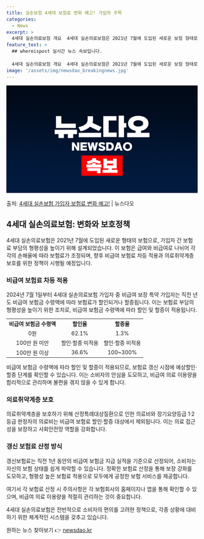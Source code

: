 ```yaml
---
title: 실손보험 4세대 보험료 변화 예고! 가입자 주목
categories:
  - News
excerpt: >
  4세대 실손의료보험 개요  4세대 실손의료보험은 2021년 7월에 도입된 새로운 보험 형태로, 기존 건강보험…
feature_text: >
  ## whereispost 실시간 뉴스 속보입니다.

  4세대 실손의료보험 개요  4세대 실손의료보험은 2021년 7월에 도입된 새로운 보험 형태로, 기존 건강보험…
image: '/assets/img/newsdao_breakingnews.jpg'
---
```


![뉴스다오 속보](/assets/img/newsdao_breakingnews.jpg)

<p>출처: <a href="https://newsdao.kr/4128" rel="dofollow">4세대 실손보험 가입자 보험료 변화 예고!</a> | 뉴스다오</p>

<h2 data-ke-size="size26">4세대 실손의료보험: 변화와 보호정책</h2>

<p data-ke-size="size16">4세대 실손의료보험은 2021년 7월에 도입된 새로운 형태의 보험으로, 가입자 간 보험료 부담의 형평성을 높이기 위해 설계되었습니다. 이 보험은 급여와 비급여로 나뉘어 각각의 손해율에 따라 보험료가 조정되며, 향후 비급여 보험료 차등 적용과 의료취약계층 보호를 위한 정책이 시행될 예정입니다.</p>

<h3>비급여 보험료 차등 적용</h3>

<p data-ke-size="size16">2024년 7월 1일부터 4세대 실손의료보험 가입자 중 비급여 보장 특약 가입자는 직전 년도 비급여 보험금 수령액에 따라 보험료가 할인되거나 할증됩니다. 이는 보험료 부담의 형평성을 높이기 위한 조치로, 비급여 보험금 수령액에 따라 할인 및 할증이 적용됩니다.</p>

<table>
  <tr>
    <td style="text-align: center; height: 17px;"><b>비급여 보험금 수령액</b></td>
    <td style="text-align: center; height: 17px;"><b>할인율</b></td>
    <td style="text-align: center; height: 17px;"><b>할증율</b></td>
  </tr>
  <tr>
    <td style="text-align: center; height: 17px;">0원</td>
    <td style="text-align: center; height: 17px;">62.1%</td>
    <td style="text-align: center; height: 17px;">1.3%</td>
  </tr>
  <tr>
    <td style="text-align: center; height: 17px;">100만 원 미만</td>
    <td style="text-align: center; height: 17px;">할인·할증 미적용</td>
    <td style="text-align: center; height: 17px;">할인·할증 미적용</td>
  </tr>
  <tr>
    <td style="text-align: center; height: 17px;">100만 원 이상</td>
    <td style="text-align: center; height: 17px;">36.6%</td>
    <td style="text-align: center; height: 17px;">100~300%</td>
  </tr>
</table>

<p data-ke-size="size16">비급여 보험금 수령액에 따라 할인 및 할증이 적용되므로, 보험료 갱신 시점에 예상할인·할증 단계를 확인할 수 있습니다. 이는 소비자의 안심을 도모하고, 비급여 의료 이용량을 합리적으로 관리하며 불편을 겪지 않을 수 있게 합니다.</p>

<h3>의료취약계층 보호</h3>

<p data-ke-size="size16">의료취약계층을 보호하기 위해 산정특례대상질환으로 인한 의료비와 장기요양등급 1·2등급 판정자의 의료비는 비급여 보험료 할인·할증 대상에서 제외됩니다. 이는 의료 접근성을 보장하고 사회안전망 역할을 강화합니다.</p>

<h3>갱신 보험료 산정 방식</h3>

<p data-ke-size="size16">갱신보험료는 직전 1년 동안의 비급여 보험금 지급 실적을 기준으로 산정되어, 소비자는 자신의 보험 상태를 쉽게 파악할 수 있습니다. 정확한 보험료 산정을 통해 보장 강화를 도모하고, 형평성 높은 보험료 적용으로 모두에게 공정한 보험 서비스를 제공합니다.</p>

<p data-ke-size="size16">여기서 각 보험료 산정 시 주의사항은 각 보험회사의 홈페이지나 앱을 통해 확인할 수 있으며, 비급여 의료 이용량을 적절히 관리하는 것이 중요합니다.</p>

<p data-ke-size="size16">4세대 실손의료보험은 전반적으로 소비자의 편의를 고려한 정책으로, 각종 상황에 대비하기 위한 체계적인 시스템을 갖추고 있습니다.</p> 

원하는 뉴스 찾아보기 👉 <a href="https://newsdao.kr" rel="dofollow">newsdao.kr</a>


